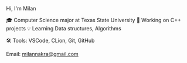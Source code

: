 Hi, I'm Milan

🎓 Computer Science major at Texas State University
🧠 Working on C++ projects
💡 Learning Data structures, Algorithms

🛠️ Tools: VSCode, CLion, Git, GitHub

Email: [milannakra@gmail.com](url)

